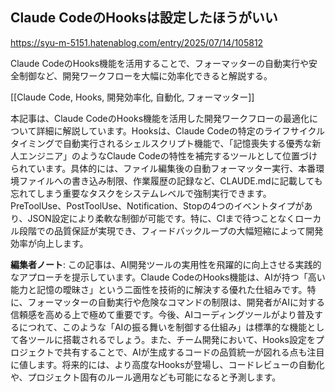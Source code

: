 ## Claude CodeのHooksは設定したほうがいい

https://syu-m-5151.hatenablog.com/entry/2025/07/14/105812

Claude CodeのHooks機能を活用することで、フォーマッターの自動実行や安全制御など、開発ワークフローを大幅に効率化できると解説する。

[[Claude Code, Hooks, 開発効率化, 自動化, フォーマッター]]

本記事は、Claude CodeのHooks機能を活用した開発ワークフローの最適化について詳細に解説しています。Hooksは、Claude Codeの特定のライフサイクルタイミングで自動実行されるシェルスクリプト機能で、「記憶喪失する優秀な新人エンジニア」のようなClaude Codeの特性を補完するツールとして位置づけられています。具体的には、ファイル編集後の自動フォーマッター実行、本番環境ファイルへの書き込み制限、作業履歴の記録など、CLAUDE.mdに記載しても忘れてしまう重要なタスクをシステムレベルで強制実行できます。PreToolUse、PostToolUse、Notification、Stopの4つのイベントタイプがあり、JSON設定により柔軟な制御が可能です。特に、CIまで待つことなくローカル段階での品質保証が実現でき、フィードバックループの大幅短縮によって開発効率が向上します。

**編集者ノート**: この記事は、AI開発ツールの実用性を飛躍的に向上させる実践的なアプローチを提示しています。Claude CodeのHooks機能は、AIが持つ「高い能力と記憶の曖昧さ」という二面性を技術的に解決する優れた仕組みです。特に、フォーマッターの自動実行や危険なコマンドの制限は、開発者がAIに対する信頼感を高める上で極めて重要です。今後、AIコーディングツールがより普及するにつれて、このような「AIの振る舞いを制御する仕組み」は標準的な機能として各ツールに搭載されるでしょう。また、チーム開発において、Hooks設定をプロジェクトで共有することで、AIが生成するコードの品質統一が図れる点も注目に値します。将来的には、より高度なHooksが登場し、コードレビューの自動化や、プロジェクト固有のルール適用なども可能になると予測します。